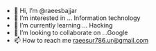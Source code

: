 - 👋 Hi, I’m @raeesbajjar
- 👀 I’m interested in ... Information technology
- 🌱 I’m currently learning ... Hacking
- 💞️ I’m looking to collaborate on ...Google
- 📫 How to reach me raeesur786.ur@gmail.com

<!---
raeesbajjar/raeesbajjar is a ✨ special ✨ repository because its `README.md` (this file) appears on your GitHub profile.
You can click the Preview link to take a look at your changes.
--->

